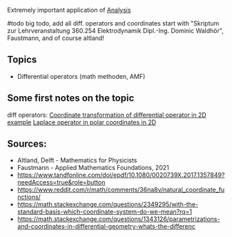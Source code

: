 Extremely important application of [Analysis](Analysis.md) 



#todo big todo, add all diff. operators  and coordinates 
start with "Skriptum zur Lehrveranstaltung 360.254 Elektrodynamik Dipl.-Ing. Dominic Waldhör", Faustmann, and of course altland!


## Topics
- Differential operators (math methoden, AMF)


## Some first notes on the topic
diff operators:
[Coordinate transformation of differential operator in 2D example](Coordinate%20transformation%20of%20differential%20operator%20in%202D%20example.md)
[Laplace operator in polar coordinates in 2D](Laplace%20operator%20in%20polar%20coordinates%20in%202D.md)





## Sources:
- Altland, Delft - Mathematics for Physicists
- Faustmann - Applied Mathematics Foundations, 2021
- https://www.tandfonline.com/doi/epdf/10.1080/0020739X.2017.1357849?needAccess=true&role=button
- https://www.reddit.com/r/math/comments/36na8v/natural_coordinate_functions/
- https://math.stackexchange.com/questions/2349295/with-the-standard-basis-which-coordinate-system-do-we-mean?rq=1
- https://math.stackexchange.com/questions/1343126/parametrizations-and-coordinates-in-differential-geometry-whats-the-differenc